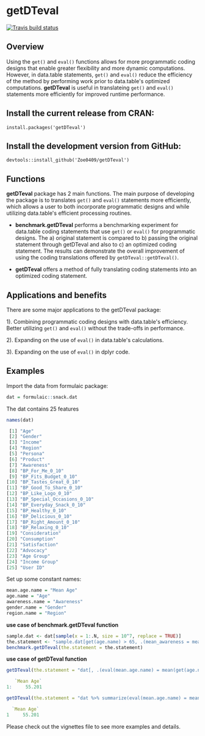 # getDTeval

[![Travis build status](https://travis-ci.org/Zoe0409/getDTeval.svg?branch=master)](https://travis-ci.org/Zoe0409/getDTeval)

## Overview  ##

Using the `get()` and `eval()` functions allows for more programmatic coding designs that enable greater flexibility and more dynamic computations. However, in data.table statements, `get()` and `eval()` reduce the efficiency of the method by performing work prior to data.table's optimized computations. **getDTeval** is useful in translateing `get()` and `eval()` statements more efficiently for improved runtime performance.

## Install the current release from CRAN: ##
`install.packages('getDTeval')`

## Install the development version from GitHub: ##
`devtools::install_github('Zoe0409/getDTeval')`

## Functions ##

**getDTeval** package has 2 main functions. The main purpose of developing the package is to translates `get()` and `eval()` statements more efficiently, which allows a user to both incorporate programmatic designs and while utilizing data.table's efficient processing routines.

 - **benchmark.getDTeval** performs a benchmarking experiment for data.table coding statements that use `get()` or `eval()` for programmatic designs.  The a) original statement is compared to b) passing the original statement through getDTeval and also to c) an optimized coding statement.  The results can demonstrate the overall improvement of using the coding translations offered by `getDTeval::getDTeval()`.

 - **getDTeval** offers a method of fully translating coding statements into an optimized coding statement.

## Applications and benefits ##

There are some major applications to the getDTeval package:

1). Combining programmatic coding designs with data.table's efficiency. Better utilizing `get()` and `eval()` without the trade-offs in performance.

2). Expanding on the use of `eval()` in data.table's calculations.

3). Expanding on the use of `eval()` in dplyr code.

## Examples ##

Import the data from formulaic package:

```r
dat = formulaic::snack.dat
```

The dat contains 25 features

```r 
names(dat)

 [1] "Age"                      
 [2] "Gender"                   
 [3] "Income"                   
 [4] "Region"                   
 [5] "Persona"                  
 [6] "Product"                  
 [7] "Awareness"                
 [8] "BP_For_Me_0_10"           
 [9] "BP_Fits_Budget_0_10"      
[10] "BP_Tastes_Great_0_10"     
[11] "BP_Good_To_Share_0_10"    
[12] "BP_Like_Logo_0_10"        
[13] "BP_Special_Occasions_0_10"
[14] "BP_Everyday_Snack_0_10"   
[15] "BP_Healthy_0_10"          
[16] "BP_Delicious_0_10"        
[17] "BP_Right_Amount_0_10"     
[18] "BP_Relaxing_0_10"         
[19] "Consideration"            
[20] "Consumption"              
[21] "Satisfaction"             
[22] "Advocacy"                 
[23] "Age Group"                
[24] "Income Group"             
[25] "User ID"
```

Set up some constant names:

```r
mean.age.name = "Mean Age"
age.name = "Age"
awareness.name = "Awareness"
gender.name = "Gender"
region.name = "Region"
```

**use case of benchmark.getDTeval function**

```r
sample.dat <- dat[sample(x = 1:.N, size = 10^7, replace = TRUE)]
the.statement <- "sample.dat[get(age.name) > 65, .(mean_awareness = mean(get(awareness.name))), keyby = c(eval(gender.name), region.name)]"
benchmark.getDTeval(the.statement = the.statement)
```

**use case of getDTeval function**

```r
getDTeval(the.statement = "dat[, .(eval(mean.age.name) = mean(get(age.name)))]")

   `Mean Age`
1:     55.201
```

```r
getDTeval(the.statement = "dat %>% summarize(eval(mean.age.name) = mean(get(age.name)))")

  `Mean Age`
1     55.201
```

Please check out the vignettes file to see more examples and details.

